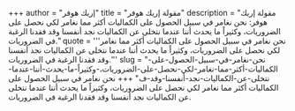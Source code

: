 +++
author = "إريك هوفر"
title = "مقولة إريك هوفر"
description = "مقولة إريك هوفر: نحن نغامر في سبيل الحصول على الكماليات أكثر مما نغامر لكي نحصل على الضروريات، وكثيراً ما يحدث أننا عندما نتخلى عن الكماليات نجد أنفسنا وقد فقدنا الرغبة في الضروريات."
quote = '''نحن نغامر في سبيل الحصول على الكماليات أكثر مما نغامر لكي نحصل على الضروريات، وكثيراً ما يحدث أننا عندما نتخلى عن الكماليات نجد أنفسنا وقد فقدنا الرغبة في الضروريات.'''
slug = "نحن-نغامر-في-سبيل-الحصول-على-الكماليات-أكثر-مما-نغامر-لكي-نحصل-على-الضروريات،-وكثيراً-ما-يحدث-أننا-عندما-نتخلى-عن-الكماليات-نجد-أنفسنا-وقد-ف"
+++
نحن نغامر في سبيل الحصول على الكماليات أكثر مما نغامر لكي نحصل على الضروريات، وكثيراً ما يحدث أننا عندما نتخلى عن الكماليات نجد أنفسنا وقد فقدنا الرغبة في الضروريات.
